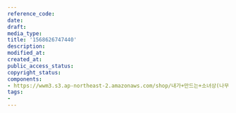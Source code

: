 ```yaml
---
reference_code: 
date: 
draft: 
media_type: 
title: '1568626747440'
description: 
modified_at: 
created_at: 
public_access_status: 
copyright_status: 
components:
- https://wwm3.s3.ap-northeast-2.amazonaws.com/shop/내가+만드는+소녀상(나무)/나무소녀상/소녀상/1568626747440.jpg
tags:
- 
---
```


